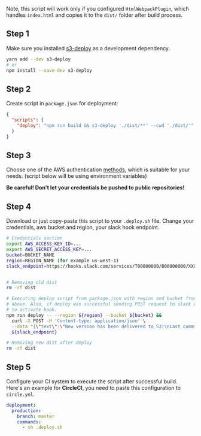 Note, this script will work only if you configured `HtmlWebpackPlugin`, which handles `index.html` and copies it to the `dist/` folder after build process.

## Step 1
Make sure you installed [s3-deploy](https://www.npmjs.com/package/s3-deploy) as a development dependency.
```bash
yarn add --dev s3-deploy
# or
npm install --save-dev s3-deploy
```

## Step 2
Create script in `package.json` for deployment:

```json
{
  "scripts": {
    "deploy": "npm run build && s3-deploy './dist/**' --cwd './dist/'"
  }
}
```

## Step 3
Choose one of the AWS authentication [methods](http://docs.aws.amazon.com/cli/latest/userguide/cli-chap-getting-started.html#config-settings-and-precedence), which is suitable for your needs. (script below will be using environment variables)

**Be careful! Don't let your credentials be pushed to public repositories!**

## Step 4
Download or just copy-paste this script to your `.deploy.sh` file. Change your credentials, aws bucket and region, your slack hook endpoint.

```bash
# Credentials section
export AWS_ACCESS_KEY_ID=...
export AWS_SECRET_ACCESS_KEY=...
bucket=BUCKET_NAME
region=REGION_NAME (for example us-west-1)
slack_endpoint=https://hooks.slack.com/services/T00000000/B00000000/XXXXXXXXXXXXXXXXXXXXXXXX


# Removing old dist
rm -rf dist

# Executing deploy script from package.json with region and bucket from credentials
# above. Also, if deploy was successful sending POST request to slack endpoint,
# to activate hook.
npm run deploy -- --region ${region} --bucket ${bucket} &&
  curl -X POST -H 'Content-type: application/json' \
  --data "{\"text\":\"New version has been delivered to S3!\nLast commit: $(git log -1 --pretty=%B)\"}" \
  ${slack_endpoint}

# Removing new dist after deploy
rm -rf dist
```

## Step 5
Configure your CI system to execute the script after successful build. Here's an example for **CircleCI**, you need to paste this configuration to `circle.yml`.
```yaml
deployment:
  production:
    branch: master
    commands:
      - sh .deploy.sh

```
